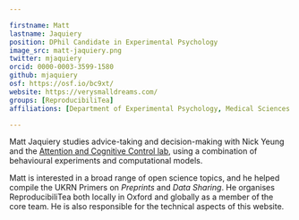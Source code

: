 ```yaml
---

firstname: Matt
lastname: Jaquiery
position: DPhil Candidate in Experimental Psychology
image_src: matt-jaquiery.png
twitter: mjaquiery
orcid: 0000-0003-3599-1580
github: mjaquiery
osf: https://osf.io/bc9xt/
website: https://verysmalldreams.com/
groups: [ReproducibiliTea]
affiliations: [Department of Experimental Psychology, Medical Sciences Division, Wolfson College]

---
```


Matt Jaquiery studies advice-taking and decision-making with Nick
Yeung and the [Attention and Cognitive Control
lab](https://www.oxacclab.org/), using a combination of behavioural
experiments and computational models.

Matt is interested in a broad range of open science topics, and he
helped compile the UKRN Primers on *Preprints* and *Data Sharing*. He
organises ReproducibiliTea both locally in Oxford and globally as a
member of the core team. He is also responsible for the technical
aspects of this website.
